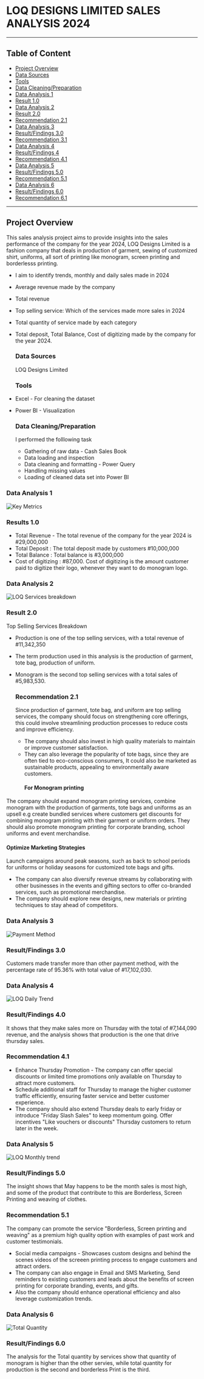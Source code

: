 # LOQ DESIGNS LIMITED SALES ANALYSIS 2024
- - -
## Table of Content
- [Project Overview](#project-overview)
- [Data Sources](#data-sources)
- [Tools](#tools)
- [Data Cleaning/Preparation](#data-cleaning-/preparation)
- [Data Analysis 1](#data-analysis-1)
- [Result 1.0](#result-1.0)
- [Data Analysis 2](#data-analysis-2)
- [Result 2.0](#result-2.0)
- [Recommendation 2.1](#recommendation-2.1)
- [Data Analysis 3](#data-analysis-3)
- [Result/Findings 3.0](#result-/findings-3.0)
- [Recommendation 3.1](#recommendation-3.1)
- [Data Analysis 4](#data-analysis-4)
- [Result/Findings 4](#result-/findings-4.0)
- [Recommendation 4.1](#recommendation-4.1)
- [Data Analysis 5](#data-analysis-5)
- [Result/Findings 5.0](#result-/findings-5.0)
- [Recommendation 5.1](#recommendation-5.0)
- [Data Analysis 6](#data-analysis-6)
- [Result/Findings 6.0](#result-/findings-6.0)
- [Recommendation 6.1](#recommendation-6.1)
- - -
## Project Overview
  This sales analysis project aims to provide insights into the sales performance of the company for the year 2024, LOQ Designs Limited is a fashion company that deals in production of garment, sewing of customized shirt, uniforms, all sort of printing like monogram, screen printing and borderlesss printing. 
  - I aim to identify trends, monthly and daily sales made in 2024
  - Average revenue made by the company
  - Total revenue
  - Top selling service: Which of the services made more sales in 2024
  - Total quantity of service made by each category
  - Total deposit, Total Balance, Cost of digitizing made by the company for the year 2024.

    ### Data Sources
      LOQ Designs Limited


    ### Tools
 - Excel - For cleaning the dataset
 - Power BI - Visualization


   ### Data Cleaning/Preparation
   I performed the folllowing task
   - Gathering of raw data - Cash Sales Book 
   - Data loading and inspection
   - Data cleaning and formatting - Power Query
   - Handling missing values
   - Loading of cleaned data set into Power BI


### Data Analysis 1 
   
  ![Key Metrics](https://github.com/user-attachments/assets/014fd64c-5268-43c3-9644-189f5699af21)

  ### Results 1.0
   - Total Revenue - The total revenue of the company for the year 2024 is #29,000,000
   - Total Deposit : The total deposit made by customers #10,000,000
  - Total Balance : Total balance is #3,000,000
   - Cost of digitizing :  #87,000. Cost of digitizing is the amount customer paid to digitize their logo, whenever they want to do monogram logo.

   
   ### Data Analysis 2
   
  ![LOQ Services breakdown](https://github.com/user-attachments/assets/a56f4306-e91b-4b76-9da1-d0bf9d86dfe6)

  ### Result 2.0
  Top Selling Services Breakdown
 - Production is one of the top selling services, with a total revenue of #11,342,350
 - The term production used in this analysis is the production of garment, tote bag, production of uniform.
 - Monogram is the second top selling services with a total sales of #5,983,530.


    ### Recommendation 2.1
   Since production of garment, tote bag, and uniform are top selling services, the company should focus on strengthening core offerings, this could involve streamlining production processes to reduce costs and improve efficiency.
   - The company should also invest in high quality materials to maintain or improve customer satisfaction.
   - They can also leverage the popularity of tote bags, since they are often tied to eco-conscious consumers, It could also be marketed as sustainable products, appealing to environmentally aware customers.
      #### For Monogram printing
The company should expand monogram printing services, combine monogram with the production of garments, tote bags and uniforms as an upsell e.g create bundled services where customers get discounts for combining monogram printing with their garment or uniform orders.
They should also promote monogram printing for corporate branding, school uniforms and event merchandise.
#### Optimize Marketing Strategies 
Launch campaigns around peak seasons, such as back to school periods for uniforms or holiday seasons for customized tote bags and gifts.
 - The company can also diversify revenue streams by collaborating with other businesses in the events and gifting sectors to offer co-branded services, such as promotional merchandise.
 - The company should explore new designs, new materials or printing techniques to stay ahead of competitors.



### Data Analysis 3

![Payment Method](https://github.com/user-attachments/assets/a394fcbc-1b28-41d5-9846-a4e160b28ced)

### Result/Findings 3.0
 Customers made transfer more than other payment method, with the percentage rate of 95.36% with total value of #17,102,030.


 
 ### Data Analysis 4

 
 ![LOQ Daily Trend](https://github.com/user-attachments/assets/fb5d966e-a74b-4932-90c8-3c71a69f356d)

 ### Result/Findings 4.0
  It shows that they make sales more on Thursday with the total of #7,144,090 revenue, and the analysis shows that production is the one that drive thursday sales.


  ### Recommendation 4.1
  - Enhance Thursday Promotion - The company can offer special discounts or limited time promotions only available on Thursday to attract more customers.
  -  Schedule additional staff for Thursday to manage the higher customer traffic efficiently, ensuring faster service and better customer experience.
  -  The company should also extend Thursday deals to early friday or introduce "Friday Slash Sales" to keep momentum going.
Offer incentives "Like vouchers or discounts" Thursday customers to return later in the week.


### Data Analysis 5

![LOQ Monthly trend](https://github.com/user-attachments/assets/bb1b9791-13f7-41e6-b8a2-ee25ec329f53)



### Result/Findings 5.0
 The insight shows that May happens to be the month sales is most high, and some of the product that contribute to this are Borderless, Screen Printing and weaving of clothes. 


 ### Recommendation 5.1
 The company can promote the service "Borderless, Screen printing and weaving" as a premium high quality option with examples of past work and customer testimonials. 
- Social media campaigns - Showcases custom designs and behind the scenes videos of the screeen printing process to engage customers and attract orders. 
- The company can also engage in Email and SMS Marketing, Send reminders to existing customers and leads about the benefits of screen printing for corporate branding, events, and gifts. 
- Also the company should enhance operational efficiency and also leverage customization trends.

 

### Data Analysis 6

![Total Quantity](https://github.com/user-attachments/assets/dda0f2c4-e4a9-4797-a51d-81e579fdbd08)


### Result/Findings 6.0
The analysis for the Total quantity by services show that quantity of monogram is higher than the other servies, while total quantity for production is the second and borderless Print is the third.


